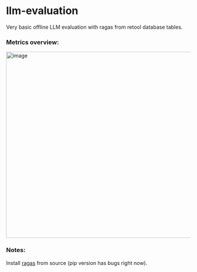 # llm-evaluation
Very basic offline LLM evaluation with ragas from retool database tables.


### Metrics overview:
<img width="508" alt="image" src="https://github.com/AugustDS/llm-evaluation/assets/48689460/54b9b806-9339-4c4f-a8a7-6a61567af211">

### Notes:
Install [ragas](https://github.com/explodinggradients/ragas) from source (pip version has bugs right now).

